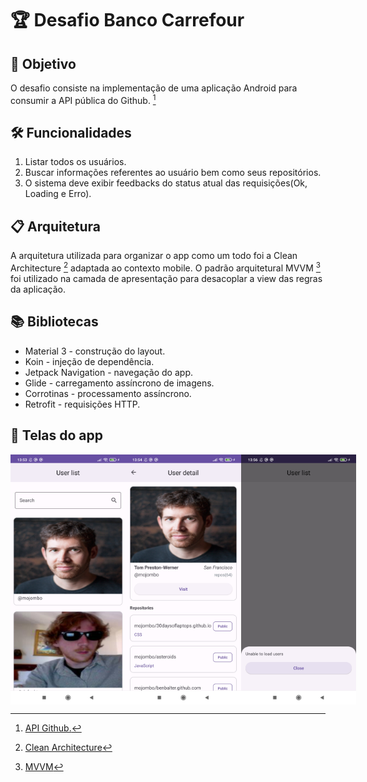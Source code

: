 # :trophy: Desafio Banco Carrefour
## :dart: Objetivo

O desafio consiste na implementação de uma aplicação Android para consumir a API
pública do Github. [^1]

## :hammer_and_wrench: Funcionalidades

1. Listar todos os usuários.
2. Buscar informações referentes ao usuário bem como seus repositórios.
3. O sistema deve exibir feedbacks do status atual das requisições(Ok, Loading e Erro).

## :clipboard: Arquitetura

A arquitetura utilizada para organizar o app como um todo foi a Clean Architecture [^2] adaptada ao contexto mobile. O padrão arquitetural MVVM [^3] foi utilizado na camada de apresentação para desacoplar a view das regras da aplicação.

## :books: Bibliotecas

- Material 3 - construção do layout.
- Koin - injeção de dependência.
- Jetpack Navigation - navegação do app.
- Glide - carregamento assíncrono de imagens.
- Corrotinas - processamento assíncrono.
- Retrofit - requisições HTTP.

## :camera_flash: Telas do app

<div style="display: flex;">
  <img src="/images/user_list.jpg" style="width: 200px; height: 400px" alt="User list" />
  <img src="/images/user_detail.jpg" style="width: 200px; height: 400px" alt="User detail" />
  <img src="/images/error_message.jpg" style="width: 200px; height: 400px" alt="Error message" />
</div>

[^1]: [API Github.](https://developer.github.com/v3/)
[^2]: [Clean Architecture](https://blog.cleancoder.com/uncle-bob/2012/08/13/the-clean-architecture.html)
[^3]: [MVVM](https://learn.microsoft.com/pt-br/windows/uwp/data-binding/data-binding-and-mvvm)
